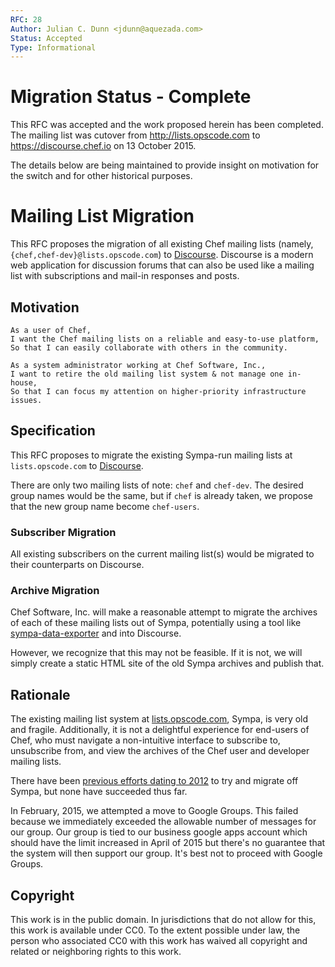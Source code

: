 ```yaml
---
RFC: 28
Author: Julian C. Dunn <jdunn@aquezada.com>
Status: Accepted
Type: Informational
---
```


# Migration Status - Complete

This RFC was accepted and the work proposed herein has been completed.  The mailing list was cutover from http://lists.opscode.com to https://discourse.chef.io on 13 October 2015.

The details below are being maintained to provide insight on motivation for the switch and for other historical purposes.

# Mailing List Migration

This RFC proposes the migration of all existing Chef mailing lists
(namely, `{chef,chef-dev}@lists.opscode.com`) to 
[Discourse](http://www.discourse.org/).  Discourse is a modern web application
for discussion forums that can also be used like a mailing list with 
subscriptions and mail-in responses and posts.

## Motivation

    As a user of Chef,
    I want the Chef mailing lists on a reliable and easy-to-use platform,
    So that I can easily collaborate with others in the community.

    As a system administrator working at Chef Software, Inc.,
    I want to retire the old mailing list system & not manage one in-house,
    So that I can focus my attention on higher-priority infrastructure issues.

## Specification

This RFC proposes to migrate the existing Sympa-run mailing lists at
`lists.opscode.com` to [Discourse](http://www.discourse.org/).

There are only two mailing lists of note: `chef` and `chef-dev`. The
desired group names would be the same, but if `chef` is already taken,
we propose that the new group name become `chef-users`.

### Subscriber Migration

All existing subscribers on the current mailing list(s) would be
migrated to their counterparts on Discourse.

### Archive Migration

Chef Software, Inc. will make a reasonable attempt to migrate the
archives of each of these mailing lists out of Sympa, potentially
using a tool like 
[sympa-data-exporter](https://github.com/cdelacroix/sympa-data-extract) and into 
Discourse.

However, we recognize that this may not be feasible. If it is not,
we will simply create a static HTML site of the old Sympa archives
and publish that.

## Rationale

The existing mailing list system at 
[lists.opscode.com](http://lists.opscode.com), Sympa, is very old and fragile.
Additionally, it is not a delightful experience for end-users of
Chef, who must navigate a non-intuitive interface to subscribe to,
unsubscribe from, and view the archives of the Chef user and developer
mailing lists.

There have been [previous efforts dating to 2012](http://archive.lists.chef.io/sympa/arc/chef-dev/2012-06/msg00029.html) to 
try and migrate off Sympa, but none have succeeded thus far.

In February, 2015, we attempted a move to Google Groups.  This failed because we 
immediately exceeded the allowable number of messages for our group.  Our group 
is tied to our business google apps account which should have the limit 
increased in April of 2015 but there's no guarantee that the system will then 
support our group.  It's best not to proceed with Google Groups.

## Copyright

This work is in the public domain. In jurisdictions that do not allow for this,
this work is available under CC0. To the extent possible under law, the person
who associated CC0 with this work has waived all copyright and related or
neighboring rights to this work.
